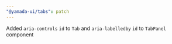 ```yaml
---
"@yamada-ui/tabs": patch
---
```


Added `aria-controls` `id` to `Tab` and `aria-labelledby` `id` to `TabPanel` component

